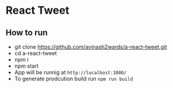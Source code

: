 # React Tweet

## How to run
- git clone https://github.com/avinash2wards/a-react-tweet.git
- cd a-react-tweet
- npm i
- npm start
- App will be runnig at `http://localhost:3000/`
- To generate prodcution build run `npm run build`
